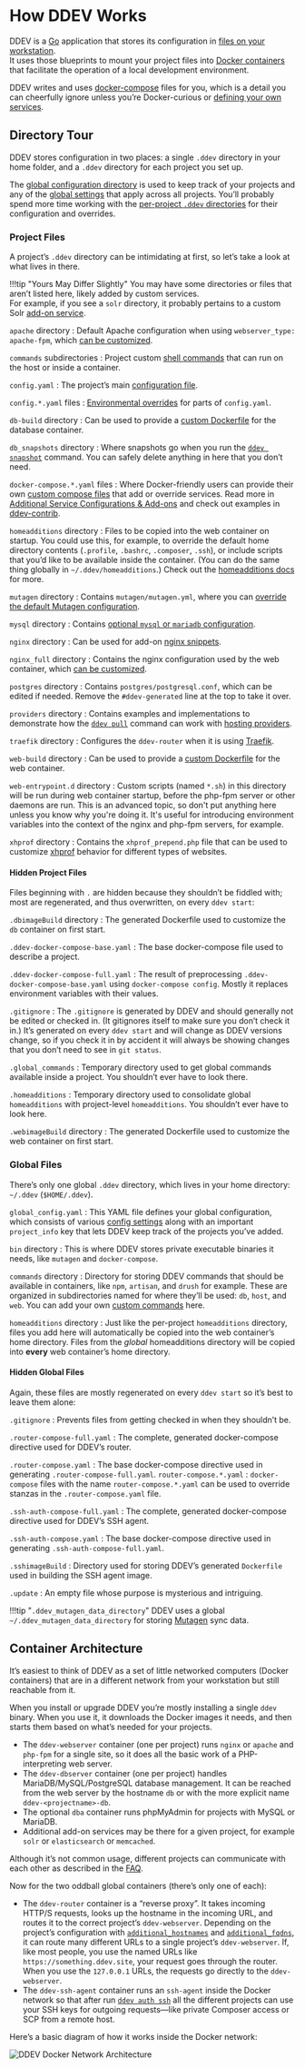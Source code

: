 # How DDEV Works

DDEV is a [Go](https://go.dev) application that stores its configuration in [files on your workstation](#directory-tour).  
It uses those blueprints to mount your project files into [Docker containers](#container-architecture) that facilitate the operation of a local development environment.

DDEV writes and uses [docker-compose](https://docs.docker.com/compose/) files for you, which is a detail you can cheerfully ignore unless you’re Docker-curious or [defining your own services](../extend/custom-compose-files.md).

## Directory Tour

DDEV stores configuration in two places: a single `.ddev` directory in your home folder, and a `.ddev` directory for each project you set up.

The [global configuration directory](#global-files) is used to keep track of your projects and any of the [global settings](../configuration/config.md) that apply across all projects. You’ll probably spend more time working with the [per-project `.ddev` directories](#project-files) for their configuration and overrides.

### Project Files

A project’s `.ddev` directory can be intimidating at first, so let’s take a look at what lives in there.

!!!tip "Yours May Differ Slightly"
    You may have some directories or files that aren’t listed here, likely added by custom services.  
    For example, if you see a `solr` directory, it probably pertains to a custom Solr [add-on service](../extend/additional-services.md).

`apache` directory
: Default Apache configuration when using `webserver_type: apache-fpm`, which [can be customized](../extend/customization-extendibility.md#providing-custom-apache-configuration).

`commands` subdirectories
: Project custom [shell commands](../extend/custom-commands.md) that can run on the host or inside a container.

`config.yaml`
: The project’s main [configuration file](../configuration/config.md).

`config.*.yaml` files
: [Environmental overrides](../configuration/config.md#environmental-overrides) for parts of `config.yaml`.

`db-build` directory
: Can be used to provide a [custom Dockerfile](../extend/customizing-images.md) for the database container.

`db_snapshots` directory
: Where snapshots go when you run the [`ddev snapshot`](../usage/commands.md#snapshot) command. You can safely delete anything in here that you don’t need.

`docker-compose.*.yaml` files
: Where Docker-friendly users can provide their own [custom compose files](../extend/custom-compose-files.md) that add or override services. Read more in [Additional Service Configurations & Add-ons](../extend/additional-services.md) and check out examples in [ddev-contrib](https://github.com/drud/ddev-contrib).

`homeadditions` directory
: Files to be copied into the web container on startup. You could use this, for example, to override the default home directory contents (`.profile`, `.bashrc`, `.composer`, `.ssh`), or include scripts that you’d like to be available inside the container. (You can do the same thing globally in `~/.ddev/homeadditions`.) Check out the [homeadditions docs](../extend/in-container-configuration.md) for more.

`mutagen` directory
: Contains `mutagen/mutagen.yml`, where you can [override the default Mutagen configuration](../install/performance.md#advanced-mutagen-configuration-options).

`mysql` directory
: Contains [optional `mysql` or `mariadb` configuration](../extend/customization-extendibility.md#providing-custom-mysqlmariadb-configuration-mycnf).

`nginx` directory
: Can be used for add-on [nginx snippets](../extend/customization-extendibility.md#custom-nginx-configuration).

`nginx_full` directory
: Contains the nginx configuration used by the web container, which [can be customized](../extend/customization-extendibility.md#providing-custom-nginx-configuration).

`postgres` directory
: Contains `postgres/postgresql.conf`, which can be edited if needed. Remove the `#ddev-generated` line at the top to take it over.

`providers` directory
: Contains examples and implementations to demonstrate how the [`ddev pull`](../usage/commands.md#pull) command can work with [hosting providers](../providers/index.md).

`traefik` directory
: Configures the `ddev-router` when it is using [Traefik](../configuration/experimental.md#traefik-router).

`web-build` directory
: Can be used to provide a [custom Dockerfile](../extend/customizing-images.md) for the web container.

`web-entrypoint.d` directory
: Custom scripts (named `*.sh`) in this directory will be run during web container startup, before the php-fpm server or other daemons are run. This is an advanced topic, so don't put anything here unless you know why you're doing it. It's useful for introducing environment variables into the context of the nginx and php-fpm servers, for example.

`xhprof` directory
: Contains the `xhprof_prepend.php` file that can be used to customize [xhprof](../debugging-profiling/xhprof-profiling.md) behavior for different types of websites.

#### Hidden Project Files

Files beginning with `.` are hidden because they shouldn’t be fiddled with; most are regenerated, and thus overwritten, on every `ddev start`:

`.dbimageBuild` directory
: The generated Dockerfile used to customize the `db` container on first start.

`.ddev-docker-compose-base.yaml`
: The base docker-compose file used to describe a project.

`.ddev-docker-compose-full.yaml`
: The result of preprocessing `.ddev-docker-compose-base.yaml` using `docker-compose config`. Mostly it replaces environment variables with their values.

`.gitignore`
: The `.gitignore` is generated by DDEV and should generally not be edited or checked in. (It gitignores itself to make sure you don’t check it in.) It’s generated on every `ddev start` and will change as DDEV versions change, so if you check it in by accident it will always be showing changes that you don’t need to see in `git status`.

`.global_commands`
: Temporary directory used to get global commands available inside a project. You shouldn’t ever have to look there.

`.homeadditions`
: Temporary directory used to consolidate global `homeadditions` with project-level `homeadditions`. You shouldn’t ever have to look here.

`.webimageBuild` directory
: The generated Dockerfile used to customize the web container on first start.

### Global Files

There’s only one global `.ddev` directory, which lives in your home directory: `~/.ddev` (`$HOME/.ddev`).

`global_config.yaml`
: This YAML file defines your global configuration, which consists of various [config settings](../configuration/config.md) along with an important `project_info` key that lets DDEV keep track of the projects you’ve added.

`bin` directory
: This is where DDEV stores private executable binaries it needs, like `mutagen` and `docker-compose`.

`commands` directory
: Directory for storing DDEV commands that should be available in containers, like `npm`, `artisan`, and `drush` for example. These are organized in subdirectories named for where they’ll be used: `db`, `host`, and `web`. You can add your own [custom commands](../extend/custom-commands.md) here.

`homeadditions` directory
: Just like the per-project `homeadditions` directory, files you add here will automatically be copied into the web container’s home directory. Files from the _global_ homeadditions directory will be copied into **every** web container’s home directory.

#### Hidden Global Files

Again, these files are mostly regenerated on every `ddev start` so it’s best to leave them alone:

`.gitignore`
: Prevents files from getting checked in when they shouldn’t be.

`.router-compose-full.yaml`
: The complete, generated docker-compose directive used for DDEV’s router.

`.router-compose.yaml`
: The base docker-compose directive used in generating `.router-compose-full.yaml`.
`router-compose.*.yaml`
: `docker-compose` files with the name `router-compose.*.yaml` can be used to override stanzas in the `.router-compose.yaml` file.

`.ssh-auth-compose-full.yaml`
: The complete, generated docker-compose directive used for DDEV’s SSH agent.

`.ssh-auth-compose.yaml`
: The base docker-compose directive used in generating `.ssh-auth-compose-full.yaml`.

`.sshimageBuild`
: Directory used for storing DDEV’s generated `Dockerfile` used in building the SSH agent image.

`.update`
: An empty file whose purpose is mysterious and intriguing.

!!!tip "`.ddev_mutagen_data_directory`"
    DDEV uses a global `~/.ddev_mutagen_data_directory` for storing [Mutagen](../install/performance.md#mutagen) sync data.

## Container Architecture

It’s easiest to think of DDEV as a set of little networked computers (Docker containers) that are in a different network from your workstation but still reachable from it.

When you install or upgrade DDEV you’re mostly installing a single `ddev` binary. When you use it, it downloads the Docker images it needs, and then starts them based on what’s needed for your projects.

* The `ddev-webserver` container (one per project) runs `nginx` or `apache` and `php-fpm` for a single site, so it does all the basic work of a PHP-interpreting web server.
* The `ddev-dbserver` container (one per project) handles MariaDB/MySQL/PostgreSQL database management. It can be reached from the web server by the hostname `db` or with the more explicit name `ddev-<projectname>-db`.
* The optional `dba` container runs phpMyAdmin for projects with MySQL or MariaDB.
* Additional add-on services may be there for a given project, for example `solr` or `elasticsearch` or `memcached`.

Although it’s not common usage, different projects can communicate with each other as described in the [FAQ](faq.md#can-different-projects-communicate-with-each-other).

Now for the two oddball global containers (there’s only one of each):

* The `ddev-router` container is a “reverse proxy”. It takes incoming HTTP/S requests, looks up the hostname in the incoming URL, and routes it to the correct project’s `ddev-webserver`. Depending on the project’s configuration with [`additional_hostnames`](../configuration/config.md#additional_hostnames) and [`additional_fqdns`](../configuration/config.md#additional_fqdns), it can route many different URLs to a single project’s `ddev-webserver`. If, like most people, you use the named URLs like `https://something.ddev.site`, your request goes through the router. When you use the `127.0.0.1` URLs, the requests go directly to the `ddev-webserver`.
* The `ddev-ssh-agent` container runs an `ssh-agent` inside the Docker network so that after run [`ddev auth ssh`](../usage/commands.md#auth-ssh) all the different projects can use your SSH keys for outgoing requests—like private Composer access or SCP from a remote host.

Here’s a basic diagram of how it works inside the Docker network:

![DDEV Docker Network Architecture](../../images/container-diagram.png)
